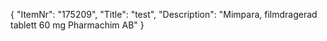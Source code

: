 {
  "ItemNr": "175209",
  "Title": "test",
  "Description": "Mimpara, filmdragerad tablett 60 mg Pharmachim AB"
}
